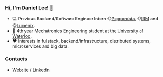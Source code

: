 ### Hi, I'm Daniel Lee! 🤖

- 💻 Previous Backend/Software Engineer Intern @[Pepperdata](https://www.pepperdata.com/), @[IBM](https://www.ibm.com/ca-en) and @[Lumenix](https://www.aimsplatform.io/).
- 📖 4th year Mechatronics Engineering student at the [University of Waterloo](https://uwaterloo.ca/).
- ❤️ Interests in fullstack, backend/infrastructure, distributed systems, microservices and big data.

### Contacts

- [Website](https://danielbl.com/) / [LinkedIn](https://www.linkedin.com/in/danielbl01/)
